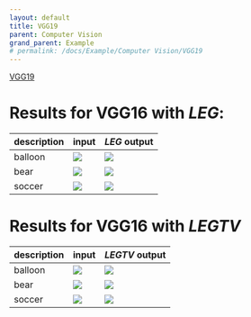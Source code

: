 ```yaml
---
layout: default
title: VGG19
parent: Computer Vision
grand_parent: Example
# permalink: /docs/Example/Computer Vision/VGG19
---
```



[VGG19](https://arxiv.org/abs/1409.1556)

# [](#header-1)Results for VGG16 with ***LEG***:

| description |                input               |                   ***LEG*** output                |
|:------------|:-----------------------------------|:--------------------------------------------------|
| balloon     | ![](../../../image/balloon224.jpg) | ![](../../../leg-out/vgg19/LEG_VGG19balloon.jpg)  |
| bear        | ![](../../../image/bear224.jpg)    | ![](../../../leg-out/vgg19/LEG_VGG19bear.jpg)     |
| soccer      | ![](../../../image/soccer224.jpg)  | ![](../../../leg-out/vgg19/LEG_VGG19soccer.jpg)   |



# [](#header-2)Results for VGG16 with ***LEGTV***

| description |                input               |                   ***LEGTV*** output                  |
|:------------|:-----------------------------------|:------------------------------------------------------|
| balloon     | ![](../../../image/balloon224.jpg) | ![](../../../legtv-out/vgg19/LEGTV_VGG19balloon.jpg)  |
| bear        | ![](../../../image/bear224.jpg)    | ![](../../../legtv-out/vgg19/LEGTV_VGG19bear.jpg)     |
| soccer      | ![](../../../image/soccer224.jpg)  | ![](../../../legtv-out/vgg19/LEGTV_VGG19soccer.jpg)   |
